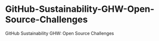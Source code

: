 # GitHub-Sustainability-GHW-Open-Source-Challenges
GitHub Sustainability GHW: Open Source Challenges
